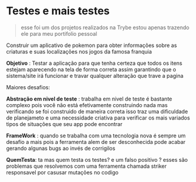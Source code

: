 # Testes e mais testes

> esse foi um dos projetos realizados na Trybe estou apenas trazendo ele para meu portifolio pessoal

  Construir um aplicativo de pokemon para obter informações sobre as criaturas e suas localizações nos jogos da famosa franquia

**Objetivo** : Testar a aplicação para que tenha certeza que todos os itens estejam aparecendo na tela de forma correta assim garantindo que o sistema/site irá funcionar e travar qualquer alteração que trave a pagina

Maiores desafios:

**Abstração em nivel de teste** : trabalha em nivel de teste é bastante complexo pois você não está efetivamente construindo nada mas verificando se foi construido de maneira correta isso traz uma dificuldade de planejameto e uma necessidade criativa para verificar os mais variados tipos de situações que seu app pode encontrar

**FrameWork** : quando se trabalha com uma tecnologia nova é sempre um desafio a mais pois a ferramenta alem de ser desconhecida pode acabar gerando algunas bugs ao invés de corrigilos

**QuemTesta**: ta mas quem testa os testes? e um falso positivo ? esses são problemas que resolvemos com uma ferramenta chamada striker responsavel por casusar mutações no codigo 